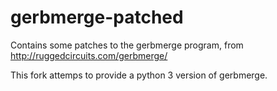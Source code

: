 gerbmerge-patched
=================

Contains some patches to the gerbmerge program, from http://ruggedcircuits.com/gerbmerge/

This fork attemps to provide a python 3 version of gerbmerge.
